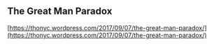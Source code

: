 ## The Great Man Paradox
  
  [https://thonyc.wordpress.com/2017/09/07/the-great-man-paradox/](https://thonyc.wordpress.com/2017/09/07/the-great-man-paradox/)